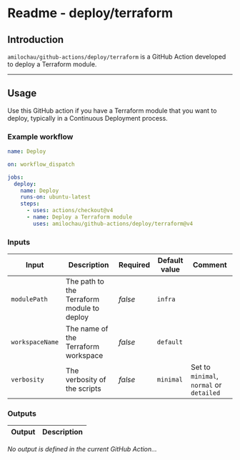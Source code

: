 # Readme - deploy/terraform

## Introduction

`amilochau/github-actions/deploy/terraform` is a GitHub Action developed to deploy a Terraform module.

---

## Usage

Use this GitHub action if you have a Terraform module that you want to deploy, typically in a Continuous Deployment process.

### Example workflow

```yaml
name: Deploy

on: workflow_dispatch

jobs:
  deploy:
    name: Deploy
    runs-on: ubuntu-latest
    steps:
      - uses: actions/checkout@v4
      - name: Deploy a Terraform module
        uses: amilochau/github-actions/deploy/terraform@v4
```

### Inputs

| Input | Description | Required | Default value | Comment |
| ----- | ----------- | -------- | ------------- | ------- |
| `modulePath` | The path to the Terraform module to deploy | *false* | `infra` |
| `workspaceName` | The name of the Terraform workspace | *false* | `default` |
| `verbosity` | The verbosity of the scripts | *false* | `minimal` | Set to `minimal`, `normal` or `detailed` |

### Outputs

| Output | Description |
| ------ | ----------- |

*No output is defined in the current GitHub Action...*
